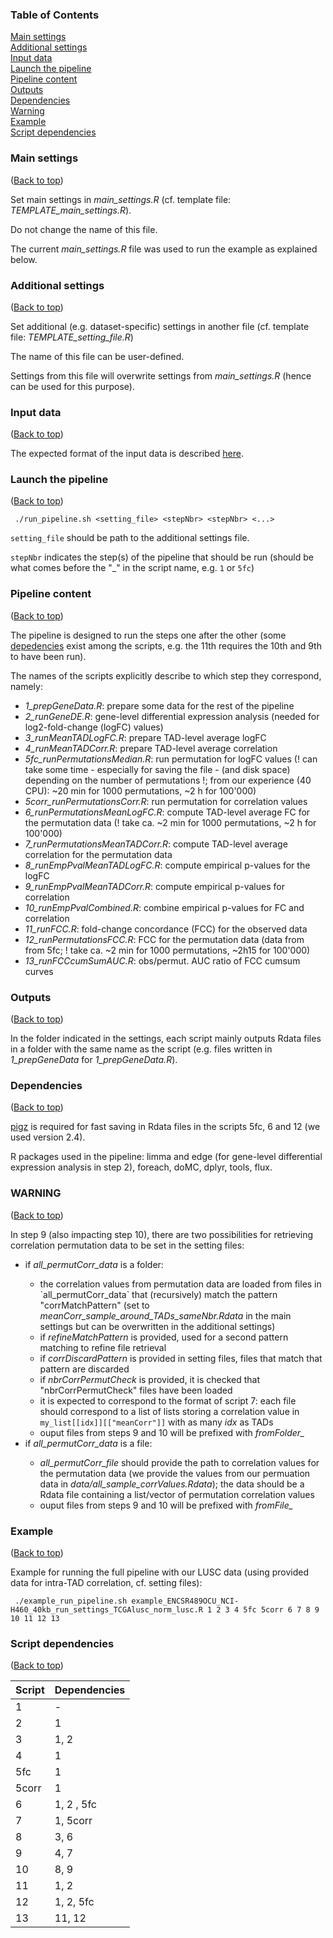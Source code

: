 ### Table of Contents  
[Main settings](#main-settings)  
[Additional settings](#additional-settings)  
[Input data](#input-data)  
[Launch the pipeline](#launch-the-pipeline)  
[Pipeline content](#pipeline-content)  
[Outputs](#outputs)  
[Dependencies](#depedencies)  
[Warning](#warning)  
[Example](#example)  
[Script dependencies](#script-dependencies)  

### Main settings
([Back to top](#table-of-contents))

Set main settings in <em>main_settings.R</em> (cf. template file: <em>TEMPLATE_main_settings.R</em>).

Do not change the name of this file.

The current <em>main_settings.R</em> file was used to run the example as explained below.


### Additional settings
([Back to top](#table-of-contents))

Set additional (e.g. dataset-specific) settings in another file (cf. template file: <em>TEMPLATE_setting_file.R</em>)

The name of this file can be user-defined.

Settings from this file will overwrite settings from <em>main_settings.R</em> (hence can be used for this purpose).


### Input data
([Back to top](#table-of-contents))

The expected format of the input data is described [here](https://github.com/marzuf/MANUSCRIPT_FIGURES/blob/master/code/data/input_data_desc.html).


### Launch the pipeline
([Back to top](#table-of-contents))

```{bash}
 ./run_pipeline.sh <setting_file> <stepNbr> <stepNbr> <...>
```

`setting_file` should be path to the additional settings file.

`stepNbr` indicates the step(s) of the pipeline that should be run (should be what comes before the "_" in the script name, e.g. `1` or `5fc`)

### Pipeline content
([Back to top](#table-of-contents))

The pipeline is designed to run the steps one after the other (some [depedencies](#script-dependencies) exist among the scripts, e.g. the 11th requires the 10th and 9th to have been run).

The names of the scripts explicitly describe to which step they correspond, namely:
<ul>
<li><em>1_prepGeneData.R</em>: prepare some data for the rest of the pipeline</li>
<li><em>2_runGeneDE.R</em>: gene-level differential expression analysis (needed for log2-fold-change (logFC) values)</li>
<li><em>3_runMeanTADLogFC.R</em>: prepare TAD-level average logFC</li>
<li><em>4_runMeanTADCorr.R</em>: prepare TAD-level average correlation</li>
<li><em>5fc_runPermutationsMedian.R</em>: run permutation for logFC values (! can take some time - especially for saving the file - (and disk space) depending on the number of permutations !; from our experience (40 CPU): ~20 min for 1000 permutations, ~2 h for 100'000)</li>
<li><em>5corr_runPermutationsCorr.R</em>: run permutation for correlation values</li>
<li><em>6_runPermutationsMeanLogFC.R</em>: compute TAD-level average FC for the permutation data (! take ca. ~2 min for 1000 permutations, ~2 h for 100'000)</li>
<li><em>7_runPermutationsMeanTADCorr.R</em>:  compute TAD-level average correlation for the permutation data</li>
<li><em>8_runEmpPvalMeanTADLogFC.R</em>: compute empirical p-values for the logFC</li>
<li><em>9_runEmpPvalMeanTADCorr.R</em>: compute empirical p-values for correlation</li>
<li><em>10_runEmpPvalCombined.R</em>: combine empirical p-values for FC and correlation</li>
<li><em>11_runFCC.R</em>: fold-change concordance (FCC) for the observed data</li>
<li><em>12_runPermutationsFCC.R</em>: FCC for the permutation data (data from from 5fc; ! take ca. ~2 min for 1000 permutations, ~2h15 for 100'000)</li>
<li><em>13_runFCCcumSumAUC.R</em>: obs/permut. AUC ratio of FCC cumsum curves</li>
</ul>

### Outputs
([Back to top](#table-of-contents))

In the folder indicated in the settings, each script mainly outputs Rdata files in a folder with the same name as the script (e.g. files written in <em>1_prepGeneData</em> for <em>1_prepGeneData.R</em>).


### Dependencies
([Back to top](#table-of-contents))


[pigz](https://zlib.net/pigz) is required for fast saving in Rdata files in the scripts 5fc, 6 and 12 (we used version 2.4).


R packages used in the pipeline: limma and edge  (for gene-level differential expression analysis in step 2), foreach, doMC, dplyr, tools, flux.


### **WARNING** 
([Back to top](#table-of-contents))

In step 9 (also impacting step 10), there are two possibilities for retrieving correlation permutation data to be set in the setting files:

<ul>
<li>if <em>all_permutCorr_data</em> is a folder:</li>
<ul>
<li>the correlation values from permutation data are loaded from files in `all_permutCorr_data` that (recursively) match the pattern "corrMatchPattern" (set to <em>meanCorr_sample_around_TADs_sameNbr.Rdata</em> in the main settings but can be overwritten in the additional settings)</li>
<li>if <em>refineMatchPattern</em> is provided, used for a second pattern matching to refine file retrieval</li>
<li>if <em>corrDiscardPattern</em> is provided in setting files, files that match that pattern are discarded</li>
<li>if <em>nbrCorrPermutCheck</em> is provided, it is checked that "nbrCorrPermutCheck" files have been loaded</li>
<li>it is expected to correspond to the format of script 7: each file should correspond to a list of lists storing a correlation value in <code>my_list[[idx]][["meanCorr"]]</code> with as many <em>idx</em> as TADs
<li>ouput files from steps 9 and 10 will be prefixed with <em>fromFolder_</em>
</ul>
<li>if <em>all_permutCorr_data</em> is a file:</li>
<ul>
<li><em>all_permutCorr_file</em> should provide the path to correlation values for the permutation data (we provide the values from our permuation data in <em>data/all_sample_corrValues.Rdata</em>); the data should be a Rdata file containing a list/vector of permutation correlation values</li>
<li>ouput files from steps 9 and 10 will be prefixed with <em>fromFile_</em>
</ul>
</ul>



### Example
([Back to top](#table-of-contents))

Example for running the full pipeline with our LUSC data (using provided data for intra-TAD correlation, cf. setting files):

```{bash}
 ./example_run_pipeline.sh example_ENCSR489OCU_NCI-H460_40kb_run_settings_TCGAlusc_norm_lusc.R 1 2 3 4 5fc 5corr 6 7 8 9 10 11 12 13
```



### Script dependencies
([Back to top](#table-of-contents))

| Script        | Dependencies      |
| ------------- |-------------------|
| 1             | -                 |
| 2             | 1                 |
| 3             | 1, 2              |
| 4             | 1                 |
| 5fc           | 1                 |
| 5corr         | 1                 |
| 6             | 1, 2 , 5fc        |
| 7             | 1, 5corr          |
| 8             | 3, 6              |
| 9             | 4, 7              |
| 10            | 8, 9              |
| 11            | 1, 2              |
| 12            | 1, 2, 5fc         |
| 13            | 11, 12            |



